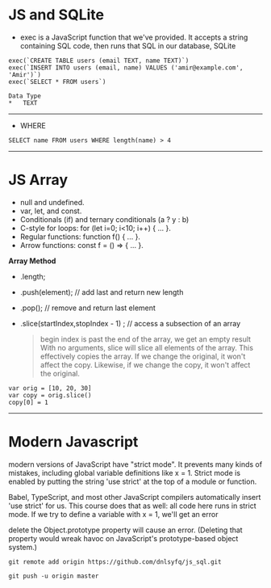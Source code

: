 # JS and SQLite

*   exec is a JavaScript function that we've provided. It accepts a string containing SQL code, then runs that SQL in our database, SQLite

```
exec(`CREATE TABLE users (email TEXT, name TEXT)`)
exec(`INSERT INTO users (email, name) VALUES ('amir@example.com', 'Amir')`)
exec(`SELECT * FROM users`)
```
```
Data Type
*   TEXT

```
---
*   WHERE 
```
SELECT name FROM users WHERE length(name) > 4
```
---
# JS Array 

*   null and undefined.
*   var, let, and const.
*   Conditionals (if) and ternary conditionals (a ? y : b)
*   C-style for loops: for (let i=0; i<10; i++) { ... }.
*   Regular functions: function f() { ... }.
*   Arrow functions: const f = () => { ... }.

**Array Method**

*   .length;

*   .push(element); // add last and return new length

*   .pop(); // remove and return last element 

*   .slice(startIndex,stopIndex - 1) ; // access a subsection of an array
    > begin index is past the end of the array, we get an empty result
    > With no arguments, slice will slice all elements of the array. This effectively copies the array. If we change the original, it won't affect the copy. Likewise, if we change the copy, it won't affect the original.
```
var orig = [10, 20, 30]
var copy = orig.slice()
copy[0] = 1
```    

---

# Modern Javascript 

modern versions of JavaScript have "strict mode". It prevents many kinds of mistakes, including global variable definitions like x = 1. Strict mode is enabled by putting the string 'use strict' at the top of a module or function.

Babel, TypeScript, and most other JavaScript compilers automatically insert 'use strict' for us. This course does that as well: all code here runs in strict mode. If we try to define a variable with x = 1, we'll get an error

delete the Object.prototype property will cause an error. (Deleting that property would wreak havoc on JavaScript's prototype-based object system.)


```
git remote add origin https://github.com/dnlsyfq/js_sql.git

git push -u origin master
```